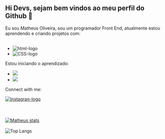## Hi Devs, sejam bem vindos ao meu perfil do Github 👋

Eu sou Matheus Oliveira, sou um programador Front End, atualmente estou aprendendo e criando projetos com:
<br>
<br>
- <img src="https://img.shields.io/badge/HTML-239120?style=for-the-badge&logo=html5&logoColor=white" alt="html-logo"/>
- <img src="https://img.shields.io/badge/CSS3-1572B6?style=for-the-badge&logo=css3&logoColor=white" alt="CSS-logo"/>

Estou iniciando o aprendizado:
<br>
- <img src="https://img.shields.io/badge/JavaScript-F7DF1E?style=for-the-badge&logo=javascript&logoColor=black">
- <img src="https://img.shields.io/badge/react%20os-0088CC?style=for-the-badge&logo=reactos&logoColor=white">
  

Connect with me:

<a href="https://www.instagram.com/maatheusoliveira34?igsh=MXc4aHkyMHl3ZXh5OA%3D%3D&utm_source=qr"><img src="https://img.shields.io/badge/Instagram-E4405F?style=for-the-badge&logo=instagram&logoColor=white" alt="Instagran-logo"/></a>
<br>
<br>
<br>
<br>
[![Matheus stats](https://github-readme-stats.vercel.app/api?username=Matheusoliveira91)](https://github.com/anuraghazra/github-readme-stats)
<br>
<br>
![Top Langs](https://github-readme-stats.vercel.app/api/top-langs/?username=Matheusoliveira91&hide_progress=true)

